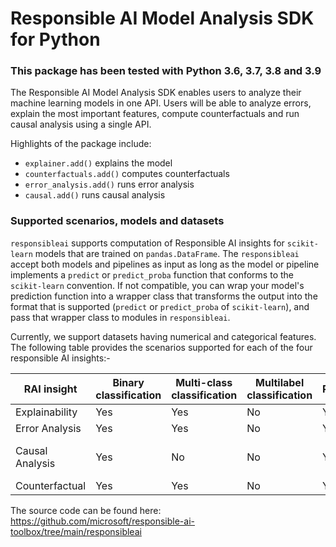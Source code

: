 # Responsible AI Model Analysis SDK for Python

### This package has been tested with Python 3.6, 3.7, 3.8 and 3.9

The Responsible AI Model Analysis SDK enables users to analyze their machine learning models in one API. Users will be able to analyze errors, explain the most important features, compute counterfactuals and run causal analysis using a single API.

Highlights of the package include:

- `explainer.add()` explains the model
- `counterfactuals.add()` computes counterfactuals
- `error_analysis.add()` runs error analysis
- `causal.add()` runs causal analysis

### Supported scenarios, models and datasets

`responsibleai` supports computation of Responsible AI insights for `scikit-learn` models that are trained on `pandas.DataFrame`. The `responsibleai` accept both models and pipelines as input as long as the model or pipeline implements a `predict` or `predict_proba` function that conforms to the `scikit-learn` convention. If not compatible, you can wrap your model's prediction function into a wrapper class that transforms the output into the format that is supported (`predict` or `predict_proba` of `scikit-learn`), and pass that wrapper class to modules in `responsibleai`.

Currently, we support datasets having numerical and categorical features. The following table provides the scenarios supported for each of the four responsible AI insights:-

| RAI insight | Binary classification | Multi-class classification | Multilabel classification | Regression | Timeseries forecasting | Categorical features | Text features | Image Features | Recommender Systems | Reinforcement Learning |
| --- | --- | --- | --- | --- | --- | --- | --- | --- | --- | -- |
| Explainability | Yes | Yes | No | Yes | No | Yes | No | No | No | No |
| Error Analysis | Yes | Yes | No | Yes | No | Yes | No | No | No | No |
| Causal Analysis | Yes | No | No | Yes | No | Yes (max 5 features due to expensiveness) | No | No | No | No |
| Counterfactual | Yes | Yes | No | Yes | No | Yes | No | No | No | No |


The source code can be found here:
https://github.com/microsoft/responsible-ai-toolbox/tree/main/responsibleai
